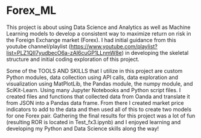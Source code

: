 # Forex_ML

This project is about using Data Science and Analytics as well as Machine Learning models to develop a consistent way to maximize return on risk in the Foreign Exchange market (Forex). I had initial guidance from this youtube channel/playlist (https://www.youtube.com/playlist?list=PLZ1QII7yudbecO6a-zAI6cuGP1LLnmW8e) in developing the skeletal structure and initial coding exploration of this project.

Some of the TOOLS AND SKILLS that I utilize in this project are custom Python modules, data collection using API calls, data exploration and visualization using MatPlotLib, the Pandas module, the numpy module, and SciKit-Learn. Using many Jupyter Notebooks and Python script files. I created files and functions that collected data from Oanda and translate it from JSON into a Pandas data frame. From there I created market price indicators to add to the data and then used all of this to create two models for one Forex pair. Gathering the final results for this project was a lot of fun (resulting ROR is located in Test_fx3.ipynb) and I enjoyed learning and developing my Python and Data Science skills along the way!
